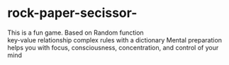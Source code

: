 # rock-paper-secissor-
This is a fun game. Based on Random function  
key-value relationship
complex rules with a dictionary
Mental preparation helps you with focus, consciousness, concentration, and control of your mind
